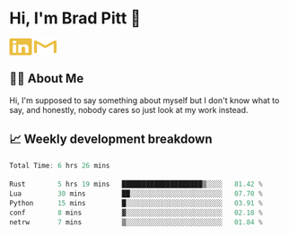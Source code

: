 # Hi, I'm Brad Pitt 👋


<a href="https://www.linkedin.com/in/mathias-mauraisin/" target="blank"><img align="center" src="./icons/linkedin.svg" alt="https://www.linkedin.com/in/mathias-mauraisin/" height="30" width="40" /></a>
<a href="mailto:mathias.mauraisin.pro@gmail.com" target="blank"><img align="center" src="./icons/gmail.svg" alt="redrew" height="30" width="40" /></a>




<!-- ![snap](images/Snap_dark.png?raw=true) -->
<!-- ![snap](images/Snap_dark_bg.png?raw=true) -->


<!-- [![My Skills](https://skillicons.dev/icons?i=c,cpp,html,css,js,ts,)](https://skillicons.dev) -->

## 🙋‍♂️&nbsp;About Me

Hi, I'm supposed to say something about myself but I don't know what to say, and honestly, nobody cares so just look at my work instead.

## 📈&nbsp;Weekly development breakdown

<!-- [![mamaurai's 42 stats](https://badge42.vercel.app/api/v2/cl1l4qz93000609l4yixitcl4/stats?cursusId=21&coalitionId=45)](https://github.com/JaeSeoKim/badge42) -->





<!--START_SECTION:waka-->

```rust
Total Time: 6 hrs 26 mins

Rust        5 hrs 19 mins   ████████████████████▒░░░░   81.42 %
Lua         30 mins         ██░░░░░░░░░░░░░░░░░░░░░░░   07.70 %
Python      15 mins         █░░░░░░░░░░░░░░░░░░░░░░░░   03.91 %
conf        8 mins          ▓░░░░░░░░░░░░░░░░░░░░░░░░   02.18 %
netrw       7 mins          ▒░░░░░░░░░░░░░░░░░░░░░░░░   01.84 %
```

<!--END_SECTION:waka-->



